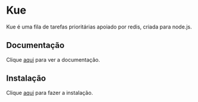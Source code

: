 # Kue

Kue é uma fila de tarefas prioritárias apoiado por redis, criada para node.js.

## Documentação

Clique [aqui](https://github.com/Automattic/kue) para ver a documentação.

## Instalação

Clique [aqui](https://www.npmjs.com/package/kue) para fazer a instalação.

